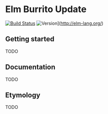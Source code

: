 # Elm Burrito Update 

[![Build Status](https://img.shields.io/travis/laserpants/elm-burrito-update/master.svg?style=flat)](https://travis-ci.org/laserpants/elm-burrito-update)
![Version](https://img.shields.io/badge/elm--version-0.9-blue.svg?colorB=ff69b4)](http://elm-lang.org/)

## Getting started

TODO

## Documentation

TODO

## Etymology

TODO
